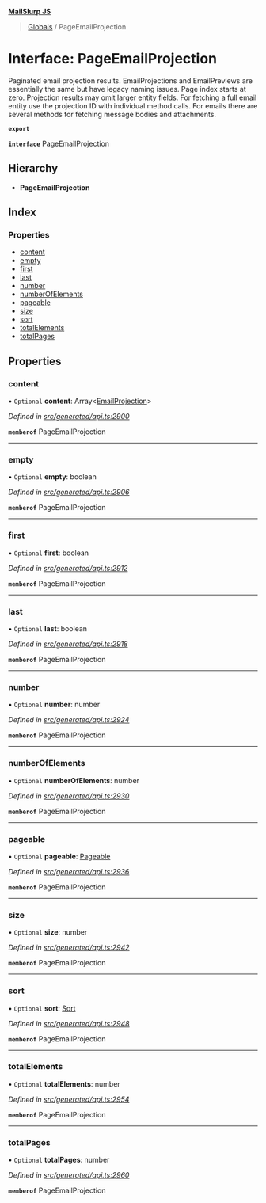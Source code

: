 **[MailSlurp JS](../README.md)**

> [Globals](../README.md) / PageEmailProjection

# Interface: PageEmailProjection

Paginated email projection results. EmailProjections and EmailPreviews are essentially the same but have legacy naming issues. Page index starts at zero. Projection results may omit larger entity fields. For fetching a full email entity use the projection ID with individual method calls. For emails there are several methods for fetching message bodies and attachments.

**`export`** 

**`interface`** PageEmailProjection

## Hierarchy

* **PageEmailProjection**

## Index

### Properties

* [content](pageemailprojection.md#content)
* [empty](pageemailprojection.md#empty)
* [first](pageemailprojection.md#first)
* [last](pageemailprojection.md#last)
* [number](pageemailprojection.md#number)
* [numberOfElements](pageemailprojection.md#numberofelements)
* [pageable](pageemailprojection.md#pageable)
* [size](pageemailprojection.md#size)
* [sort](pageemailprojection.md#sort)
* [totalElements](pageemailprojection.md#totalelements)
* [totalPages](pageemailprojection.md#totalpages)

## Properties

### content

• `Optional` **content**: Array\<[EmailProjection](emailprojection.md)>

*Defined in [src/generated/api.ts:2900](https://github.com/mailslurp/mailslurp-client/blob/a36d929/src/generated/api.ts#L2900)*

**`memberof`** PageEmailProjection

___

### empty

• `Optional` **empty**: boolean

*Defined in [src/generated/api.ts:2906](https://github.com/mailslurp/mailslurp-client/blob/a36d929/src/generated/api.ts#L2906)*

**`memberof`** PageEmailProjection

___

### first

• `Optional` **first**: boolean

*Defined in [src/generated/api.ts:2912](https://github.com/mailslurp/mailslurp-client/blob/a36d929/src/generated/api.ts#L2912)*

**`memberof`** PageEmailProjection

___

### last

• `Optional` **last**: boolean

*Defined in [src/generated/api.ts:2918](https://github.com/mailslurp/mailslurp-client/blob/a36d929/src/generated/api.ts#L2918)*

**`memberof`** PageEmailProjection

___

### number

• `Optional` **number**: number

*Defined in [src/generated/api.ts:2924](https://github.com/mailslurp/mailslurp-client/blob/a36d929/src/generated/api.ts#L2924)*

**`memberof`** PageEmailProjection

___

### numberOfElements

• `Optional` **numberOfElements**: number

*Defined in [src/generated/api.ts:2930](https://github.com/mailslurp/mailslurp-client/blob/a36d929/src/generated/api.ts#L2930)*

**`memberof`** PageEmailProjection

___

### pageable

• `Optional` **pageable**: [Pageable](pageable.md)

*Defined in [src/generated/api.ts:2936](https://github.com/mailslurp/mailslurp-client/blob/a36d929/src/generated/api.ts#L2936)*

**`memberof`** PageEmailProjection

___

### size

• `Optional` **size**: number

*Defined in [src/generated/api.ts:2942](https://github.com/mailslurp/mailslurp-client/blob/a36d929/src/generated/api.ts#L2942)*

**`memberof`** PageEmailProjection

___

### sort

• `Optional` **sort**: [Sort](sort.md)

*Defined in [src/generated/api.ts:2948](https://github.com/mailslurp/mailslurp-client/blob/a36d929/src/generated/api.ts#L2948)*

**`memberof`** PageEmailProjection

___

### totalElements

• `Optional` **totalElements**: number

*Defined in [src/generated/api.ts:2954](https://github.com/mailslurp/mailslurp-client/blob/a36d929/src/generated/api.ts#L2954)*

**`memberof`** PageEmailProjection

___

### totalPages

• `Optional` **totalPages**: number

*Defined in [src/generated/api.ts:2960](https://github.com/mailslurp/mailslurp-client/blob/a36d929/src/generated/api.ts#L2960)*

**`memberof`** PageEmailProjection
